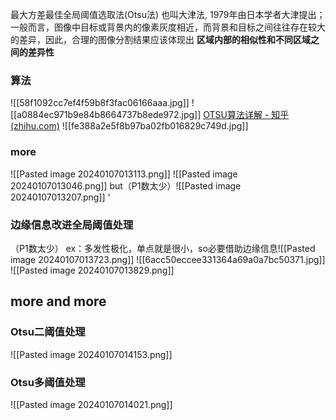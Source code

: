 最大方差最佳全局阈值选取法(Otsu法) 也叫大津法, 1979年由日本学者大津提出； 
一般而言，图像中目标或背景内的像素灰度相近，而背景和目标之间往往存在较大的差异，因此，合理的图像分割结果应该体现出
**区域内部的相似性和不同区域之间的差异性**

### 算法

![[58f1092cc7ef4f59b8f3fac06166aaa.jpg]]
![[a0884ec971b9e84b8664737b8ede972.jpg]]
[OTSU算法详解 - 知乎 (zhihu.com)](https://zhuanlan.zhihu.com/p/111101737#:~:text=%E7%94%A8%E5%BC%8F%EF%BC%888%EF%BC%89%EF%BC%8C%E5%AF%B9%E4%BA%8E%20k%3D0%2C1%2C2%2C...%2CL-1%EF%BC%8C%E8%AE%A1%E7%AE%97%E7%B1%BB%E9%97%B4%E6%96%B9%E5%B7%AE%20sigma_%20%7BB%7D%5E%20%7B2%7D%20%28k%29%20%E3%80%82%20%E5%BE%97%E5%88%B0OTSU%E9%98%88%E5%80%BC,%7B%2A%7D%20%E5%80%BC%E3%80%82%20%E5%9C%A8%20k%3Dk%5E%20%7B%2A%7D%20%E5%A4%84%E8%AE%A1%E7%AE%97%E5%8F%AF%E5%88%86%E6%80%A7%E5%BA%A6%E9%87%8F%20eta%20%E3%80%82)
![[fe388a2e5f8b97ba02fb016829c749d.jpg]]


### more

![[Pasted image 20240107013113.png]]
![[Pasted image 20240107013046.png]]
but（P1数太少）![[Pasted image 20240107013207.png]]
‘ 
### 边缘信息改进全局阈值处理
（P1数太少）
ex：多发性极化，单点就是很小，so必要借助边缘信息![[Pasted image 20240107013723.png]]
![[6acc50eccee331364a69a0a7bc50371.jpg]]
![[Pasted image 20240107013829.png]]



## more and more
### Otsu二阈值处理
![[Pasted image 20240107014153.png]]
###  Otsu多阈值处理
![[Pasted image 20240107014021.png]]
